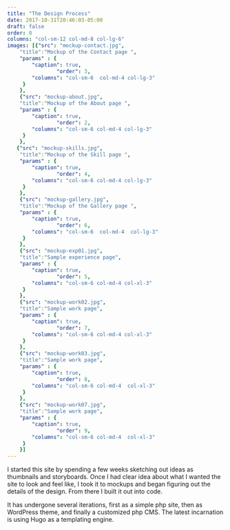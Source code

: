 ```yaml
---
title: "The Design Process"
date: 2017-10-31T20:46:03-05:00
draft: false
order: 0
columns: "col-sm-12 col-md-8 col-lg-6"
images: [{"src": "mockup-contact.jpg",
    "title":"Mockup of the Contact page ",
    "params" : {
        "caption": true,
                "order": 3,
        "columns": "col-sm-6  col-md-4 col-lg-3"
     }
    },
    {"src": "mockup-about.jpg",
    "title":"Mockup of the About page ",
    "params" : {
        "caption": true,
                "order": 2,
        "columns": "col-sm-6 col-md-4 col-lg-3"
     }
    },
   {"src": "mockup-skills.jpg",
    "title":"Mockup of the Skill page ",
    "params" : {
        "caption": true,
                "order": 4,
        "columns": "col-sm-6 col-md-4 col-lg-3"
     }
    },
    {"src": "mockup-gallery.jpg",
    "title":"Mockup of the Gallery page ",
    "params" : {
        "caption": true,
                "order": 6,
        "columns": "col-sm-6  col-md-4  col-lg-3"
     }
    },
    {"src": "mockup-exp01.jpg",
    "title":"Sample experience page",
    "params" : {
        "caption": true,
                "order": 5,
        "columns": "col-sm-6 col-md-4 col-xl-3"
     }
    },
    {"src": "mockup-work02.jpg",
    "title":"Sample work page",
    "params" : {
        "caption": true,
                "order": 7,
        "columns": "col-sm-6 col-md-4 col-xl-3"
     }
    },
    {"src": "mockup-work03.jpg",
    "title":"Sample work page",
    "params" : {
        "caption": true,
                "order": 8,
        "columns": "col-sm-6 col-md-4  col-xl-3"
     }
    },
    {"src": "mockup-work07.jpg",
    "title":"Sample work page",
    "params" : {
        "caption": true,
                "order": 9,
        "columns": "col-sm-6 col-md-4  col-xl-3"
     }
    }]
---
```

I started this site by spending a few weeks sketching out ideas as thumbnails and storyboards. Once I had clear idea about what I wanted the site to look and feel like, I took it to mockups and began figuring out the details of the design. From there I built it out into code. 

It has undergone several iterations, first as a simple php site, then as WordPress theme, and finally a customized php CMS. The latest incarnation is using Hugo as a templating engine.